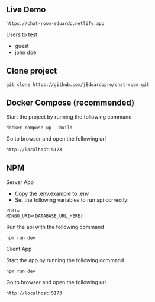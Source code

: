 ## Live Demo
```
https://chat-room-eduardo.netlify.app
```
Users to test
-	guest
-	john doe


## Clone project
```
git clone https://github.com/jEduardopro/chat-room.git
```

## Docker Compose (recommended)

Start the project by running the following command
```
docker-compose up --build
```

Go to browser and open the following url
```
http://localhost:5173
```

## NPM

Server App

- Copy the .env.example to .env
- Set the following variables to run api correctly:
```
PORT=
MONGO_URI={DATABASE_URL_HERE}
```

Run the api with the following command
```
npm run dev
```

Client App

Start the app by running the following command
```
npm run dev
```

Go to browser and open the following url
```
http://localhost:5173
```